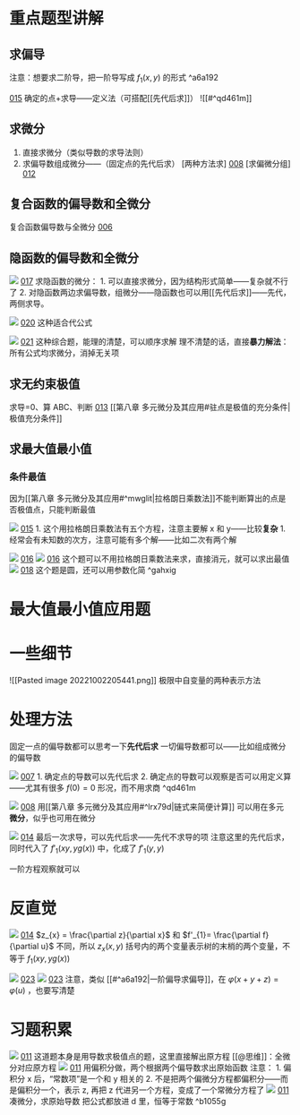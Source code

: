 # 重点题型讲解


## 求偏导

注意：想要求二阶导，把一阶导写成 $f_{1}(x,y)$ 的形式 ^a6a192

[015](bookxnotepro://opennote/?nb={eaae9369-1988-4e39-8c00-ce441fc1deb4}&book=0da33fe4293e40420460104f8af59907&page=14&x=239&y=26&id=17900&uuid=d9bb026a7f6a634e8d6669862d77aefc)
确定的点+求导——定义法（可搭配[[先代后求]]）
![[#^qd461m]]
## 求微分

1. 直接求微分（类似导数的求导法则）
2. 求偏导数组成微分——（固定点的先代后求）
[两种方法求]  [008](bookxnotepro://opennote/?nb={eaae9369-1988-4e39-8c00-ce441fc1deb4}&book=8734308cb27c57eb36a49d0cf038f18d&page=7&x=62&y=44&id=17000&uuid=1edd126806d0a207d283cb5aa3cee75a)
[求偏微分组]  [012](bookxnotepro://opennote/?nb={eaae9369-1988-4e39-8c00-ce441fc1deb4}&book=8734308cb27c57eb36a49d0cf038f18d&page=11&x=58&y=37&id=17001&uuid=6e4f3366de29ae6975e0f5766ef45215)

## 复合函数的偏导数和全微分

复合函数偏导数与全微分  [006](bookxnotepro://opennote/?nb={eaae9369-1988-4e39-8c00-ce441fc1deb4}&book=8734308cb27c57eb36a49d0cf038f18d&page=5&x=325&y=39&id=16997&uuid=d2c2803a1e0923e106594d702596b87b)


## 隐函数的偏导数和全微分

![](Attachment/20221003214012.png)
	[017](bookxnotepro://opennote/?nb={eaae9369-1988-4e39-8c00-ce441fc1deb4}&book=8734308cb27c57eb36a49d0cf038f18d&page=16&x=271&y=120&id=17005&uuid=1a1c89ed326f1ff4c0c86f2987a7a203)
	求隐函数的微分：
	1. 可以直接求微分，因为结构形式简单——复杂就不行了
	2. 对隐函数两边求偏导数，组微分——隐函数也可以用[[先代后求]]——先代，两侧求导。

![](Attachment/20221003221233.png)
	[020](bookxnotepro://opennote/?nb={eaae9369-1988-4e39-8c00-ce441fc1deb4}&book=8734308cb27c57eb36a49d0cf038f18d&page=19&x=345&y=76&id=17009&uuid=cfdbe4d323ae95b494cd19a62761e385)
	这种适合代公式

![](Attachment/20221003221453.png)
	[021](bookxnotepro://opennote/?nb={eaae9369-1988-4e39-8c00-ce441fc1deb4}&book=8734308cb27c57eb36a49d0cf038f18d&page=20&x=439&y=163&id=17010&uuid=89cc0d5fafd870534b833a786e5b625c)
	这种综合题，能理的清楚，可以顺序求解
	理不清楚的话，直接**暴力解法**：所有公式均求微分，消掉无关项

## 求无约束极值
求导=0、算 ABC、判断 [013](bookxnotepro://opennote/?nb={eaae9369-1988-4e39-8c00-ce441fc1deb4}&book=435058b634642c1446573ed990d8c027&page=12&x=884&y=33&id=17019&uuid=b1b5dd25678fecadb9c60f594518f5ff)
[[第八章 多元微分及其应用#驻点是极值的充分条件|极值充分条件]]


## 求最大值最小值
### 条件最值

因为[[第八章 多元微分及其应用#^mwglit|拉格朗日乘数法]]不能判断算出的点是否极值点，只能判断最值

![](Attachment/20221004192237.png)
	[015](bookxnotepro://opennote/?nb={eaae9369-1988-4e39-8c00-ce441fc1deb4}&book=435058b634642c1446573ed990d8c027&page=14&x=386&y=60&id=17020&uuid=3859c260ffbd9358fd52a8ab8fa6e7dc)
	1. 这个用拉格朗日乘数法有五个方程，注意主要解 x 和 y——比较**复杂**
		1. 经常会有未知数的次方，注意可能有多个解——比如二次有两个解

![](Attachment/20221004193555.png)
	[016](bookxnotepro://opennote/?nb={eaae9369-1988-4e39-8c00-ce441fc1deb4}&book=435058b634642c1446573ed990d8c027&page=15&x=368&y=66&id=17021&uuid=f5729f12ffb900f607f30327d5780b2a)
	![](Attachment/20221004193623.png)
	[016](bookxnotepro://opennote/?nb={eaae9369-1988-4e39-8c00-ce441fc1deb4}&book=435058b634642c1446573ed990d8c027&page=15&x=307&y=375&id=17022&uuid=7b0e5af77f3df3dc6f11da8a0a51d9e4)
	这个题可以不用拉格朗日乘数法来求，直接消元，就可以求出最值
	![](Attachment/20221004193905.png)
	[018](bookxnotepro://opennote/?nb={eaae9369-1988-4e39-8c00-ce441fc1deb4}&book=435058b634642c1446573ed990d8c027&page=17&x=305&y=201&id=17023&uuid=457b50346db8b9c84c0787cadb5a1aeb)
	这个题是圆，还可以用参数化简
	 ^gahxig

# 最大值最小值应用题

# 一些细节

![[Pasted image 20221002205441.png]]
极限中自变量的两种表示方法


# 处理方法

固定一点的偏导数都可以思考一下**先代后求**
一切偏导数都可以——比如组成微分的偏导数

![](Attachment/20221003163415.png)
	[007](bookxnotepro://opennote/?nb={eaae9369-1988-4e39-8c00-ce441fc1deb4}&book=8734308cb27c57eb36a49d0cf038f18d&page=6&x=409&y=127&id=16998&uuid=0cfc299dee17829a544b76d8af4bd80e)
	1. 确定点的导数可以先代后求
	2. 确定点的导数可以观察是否可以用定义算——尤其有很多 $f(0)=0$ 形况，而不用求商
 ^qd461m

![](Attachment/20221003165742.png)
	[008](bookxnotepro://opennote/?nb={eaae9369-1988-4e39-8c00-ce441fc1deb4}&book=8734308cb27c57eb36a49d0cf038f18d&page=7&x=372&y=90&id=16999&uuid=1f9a705acf00060dd32af5826235e6e1)
	用[[第八章 多元微分及其应用#^lrx79d|链式来简便计算]] 
	可以用在多元**微分**，似乎也可用在微分

![](Attachment/20221003200405.png)
	[014](bookxnotepro://opennote/?nb={eaae9369-1988-4e39-8c00-ce441fc1deb4}&book=8734308cb27c57eb36a49d0cf038f18d&page=13&x=313&y=283&id=17003&uuid=4c11aa0cb45cfe18e16a3e4ccbcc29fa)
	最后一次求导，可以先代后求——先代不求导的项
	注意这里的先代后求，同时代入了 $f'_1(xy,yg(x))$ 中，化成了 $f'_1(y,y)$

一阶方程观察就可以

# 反直觉

![](Attachment/20221003194616.png)
	[014](bookxnotepro://opennote/?nb={eaae9369-1988-4e39-8c00-ce441fc1deb4}&book=8734308cb27c57eb36a49d0cf038f18d&page=13&x=201&y=292&id=17002&uuid=24d8d176f395e1a9244fcc6de21b2b40)
	$z_{x} = \frac{\partial z}{\partial x}$ 和 $f'_{1}= \frac{\partial f}{\partial u}$ 不同，所以 $z_x(x,y)$ 括号内的两个变量表示树的末梢的两个变量，不等于 $f_1(xy,yg(x))$ 

![](Attachment/20221003223926.png)
	[023](bookxnotepro://opennote/?nb={eaae9369-1988-4e39-8c00-ce441fc1deb4}&book=8734308cb27c57eb36a49d0cf038f18d&page=22&x=388&y=106&id=17011&uuid=b9fa335dc29a655189be57e70e8212f4)
	![](Attachment/20221003223938.png)
	[023](bookxnotepro://opennote/?nb={eaae9369-1988-4e39-8c00-ce441fc1deb4}&book=8734308cb27c57eb36a49d0cf038f18d&page=22&x=284&y=466&id=17012&uuid=b52ca9c46c4f3f7f090a6406565cfb44)
	注意，类似 [[#^a6a192|一阶偏导求偏导]]，在 $\varphi (x+y+z)=\varphi (u)$ ，也要写清楚

# 习题积累

![](Attachment/20221004145013.png)
	[011](bookxnotepro://opennote/?nb={eaae9369-1988-4e39-8c00-ce441fc1deb4}&book=435058b634642c1446573ed990d8c027&page=10&x=281&y=69&id=17016&uuid=d8b7acc3dce1fa019453543a0f4514d3)
	这道题本身是用导数求极值点的题，这里直接解出原方程
	[[@思维]]：全微分对应原方程
	![](Attachment/20221004145636.png)
	[011](bookxnotepro://opennote/?nb={eaae9369-1988-4e39-8c00-ce441fc1deb4}&book=435058b634642c1446573ed990d8c027&page=10&x=685&y=232&id=17017&uuid=db2955d4ed6cf5d3bdf8cbbe8c6c5193)
	用偏积分做，两个根据两个偏导数求出原始函数
	注意：
	1. 偏积分 x 后，“常数项”是一个和 y 相关的
	2. 不是把两个偏微分方程都偏积分——而是偏积分一个，表示 z, 再把 z 代进另一个方程，变成了一个常微分方程了
	![](Attachment/20221004161047.png)
	[011](bookxnotepro://opennote/?nb={eaae9369-1988-4e39-8c00-ce441fc1deb4}&book=435058b634642c1446573ed990d8c027&page=10&x=604&y=451&id=17018&uuid=fa96dca544a8f2c5a209d66a6dfc6b78)
	凑微分，求原始导数
	把公式都放进 d 里，恒等于常数
	 ^b1055g

